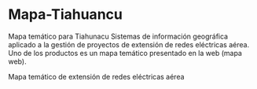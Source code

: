 # Mapa-Tiahuancu
Mapa temático para Tiahunacu
Sistemas de información geográfica aplicado a la gestión de proyectos de extensión de redes eléctricas aérea. Uno de los productos es un mapa temático presentado en la web (mapa web).

Mapa temático de extensión de redes eléctricas aérea
